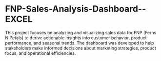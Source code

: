 # FNP-Sales-Analysis-Dashboard--EXCEL
This project focuses on analyzing and visualizing sales data for FNP (Ferns N Petals) to derive actionable insights into customer behavior, product performance, and seasonal trends. The dashboard was developed to help stakeholders make informed decisions about marketing strategies, product focus, and operational efficiencies.
